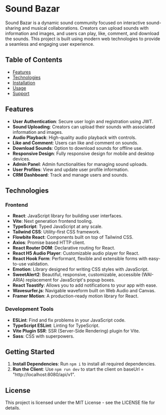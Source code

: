 # Sound Bazar


Sound Bazar is a dynamic sound community focused on interactive sound-sharing and musical collaborations. Creators can upload sounds with information and images, and users can play, like, comment, and download the sounds. This project is built using modern web technologies to provide a seamless and engaging user experience.

## Table of Contents

- [Features](#features)
- [Technologies](#technologies)
- [Installation](#installation)
- [Usage](#usage)
- [Support](#support)

## Features

- **User Authentication**: Secure user login and registration using JWT.
- **Sound Uploading**: Creators can upload their sounds with associated information and images.
- **Audio Playback**: High-quality audio playback with controls.
- **Like and Comment**: Users can like and comment on sounds.
- **Download Sounds**: Option to download sounds for offline use.
- **Responsive Design**: Fully responsive design for mobile and desktop devices.
- **Admin Panel**: Admin functionalities for managing sound uploads.
- **User Profiles**: View and update user profile information.
- **CRM Dashboard**: Track and manage users and sounds.

## Technologies

### Frontend

- **React**: JavaScript library for building user interfaces.
- **Vite**: Next generation frontend tooling.
- **TypeScript**: Typed JavaScript at any scale.
- **Tailwind CSS**: Utility-first CSS framework.
- **Flowbite React**: Components built on top of Tailwind CSS.
- **Axios**: Promise based HTTP client.
- **React Router DOM**: Declarative routing for React.
- **React H5 Audio Player**: Customizable audio player for React.
- **React Hook Form**: Performant, flexible and extensible forms with easy-to-use validation.
- **Emotion**: Library designed for writing CSS styles with JavaScript.
- **SweetAlert2**: Beautiful, responsive, customizable, accessible (WAI-ARIA) replacement for JavaScript's popup boxes.
- **React Toastify**: Allows you to add notifications to your app with ease.
- **Wavesurfer.js**: Navigable waveform built on Web Audio and Canvas.
- **Framer Motion**: A production-ready motion library for React.

### Development Tools

- **ESLint**: Find and fix problems in your JavaScript code.
- **TypeScript ESLint**: Linting for TypeScript.
- **Vite Plugin SSR**: SSR (Server-Side Rendering) plugin for Vite.
- **Sass**: CSS with superpowers.

## Getting Started

1. **Install Dependencies**: Run `npm i` to install all required dependencies.
2. **Run the Client**: Use `npm run dev` to start the client on baseUrl = "http://localhost:8080/api/v1".


## License

This project is licensed under the MIT License - see the LICENSE file for details.

